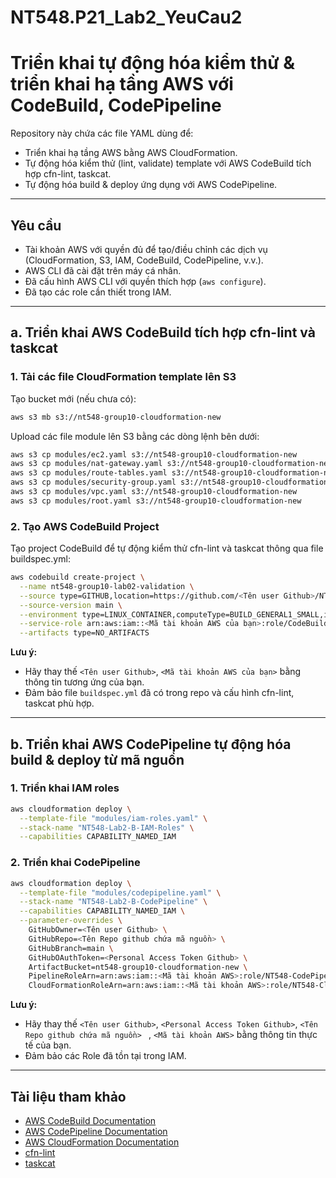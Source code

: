 # NT548.P21_Lab2_YeuCau2
# Triển khai tự động hóa kiểm thử & triển khai hạ tầng AWS với CodeBuild, CodePipeline

Repository này chứa các file YAML dùng để:
- Triển khai hạ tầng AWS bằng AWS CloudFormation.
- Tự động hóa kiểm thử (lint, validate) template với AWS CodeBuild tích hợp cfn-lint, taskcat.
- Tự động hóa build & deploy ứng dụng với AWS CodePipeline.

---

## Yêu cầu

- Tài khoản AWS với quyền đủ để tạo/điều chỉnh các dịch vụ (CloudFormation, S3, IAM, CodeBuild, CodePipeline, v.v.).
- AWS CLI đã cài đặt trên máy cá nhân.
- Đã cấu hình AWS CLI với quyền thích hợp (`aws configure`).
- Đã tạo các role cần thiết trong IAM.

---

## a. Triển khai AWS CodeBuild tích hợp cfn-lint và taskcat

### 1. Tải các file CloudFormation template lên S3

Tạo bucket mới (nếu chưa có):

```bash
aws s3 mb s3://nt548-group10-cloudformation-new
```

Upload các file module lên S3 bằng các dòng lệnh bên dưới:

```bash
aws s3 cp modules/ec2.yaml s3://nt548-group10-cloudformation-new
aws s3 cp modules/nat-gateway.yaml s3://nt548-group10-cloudformation-new
aws s3 cp modules/route-tables.yaml s3://nt548-group10-cloudformation-new
aws s3 cp modules/security-group.yaml s3://nt548-group10-cloudformation-new
aws s3 cp modules/vpc.yaml s3://nt548-group10-cloudformation-new
aws s3 cp modules/root.yaml s3://nt548-group10-cloudformation-new
```

### 2. Tạo AWS CodeBuild Project

Tạo project CodeBuild để tự động kiểm thử cfn-lint và taskcat thông qua file buildspec.yml:

```bash
aws codebuild create-project \
  --name nt548-group10-lab02-validation \
  --source type=GITHUB,location=https://github.com/<Tên user Github>/NT548.P21_Lab2_YeuCau2.git,buildspec=buildspec.yml \
  --source-version main \
  --environment type=LINUX_CONTAINER,computeType=BUILD_GENERAL1_SMALL,image=aws/codebuild/standard:7.0 \
  --service-role arn:aws:iam::<Mã tài khoản AWS của bạn>:role/CodeBuildCloudFormationRole \
  --artifacts type=NO_ARTIFACTS
```

**Lưu ý:**  
- Hãy thay thế `<Tên user Github>`, `<Mã tài khoản AWS của bạn>` bằng thông tin tương ứng của bạn.
- Đảm bảo file `buildspec.yml` đã có trong repo và cấu hình cfn-lint, taskcat phù hợp.

---

## b. Triển khai AWS CodePipeline tự động hóa build & deploy từ mã nguồn

### 1. Triển khai IAM roles

```bash
aws cloudformation deploy \
  --template-file "modules/iam-roles.yaml" \
  --stack-name "NT548-Lab2-B-IAM-Roles" \
  --capabilities CAPABILITY_NAMED_IAM
```

### 2. Triển khai CodePipeline

```bash
aws cloudformation deploy \
  --template-file "modules/codepipeline.yaml" \
  --stack-name "NT548-Lab2-B-CodePipeline" \
  --capabilities CAPABILITY_NAMED_IAM \
  --parameter-overrides \
    GitHubOwner=<Tên user Github> \
    GitHubRepo=<Tên Repo github chứa mã nguồn> \
    GitHubBranch=main \
    GitHubOAuthToken=<Personal Access Token Github> \
    ArtifactBucket=nt548-group10-cloudformation-new \
    PipelineRoleArn=arn:aws:iam::<Mã tài khoản AWS>:role/NT548-CodePipelineRole \
    CloudFormationRoleArn=arn:aws:iam::<Mã tài khoản AWS>:role/NT548-CloudFormationExecutionRole
```
**Lưu ý:**  
- Hãy thay thế `<Tên user Github>`, `<Personal Access Token Github>`, `<Tên Repo github chứa mã nguồn> ` , `<Mã tài khoản AWS>` bằng thông tin thực tế của bạn.
- Đảm bảo các Role đã tồn tại trong IAM.

---

## Tài liệu tham khảo

- [AWS CodeBuild Documentation](https://docs.aws.amazon.com/codebuild/latest/userguide/welcome.html)
- [AWS CodePipeline Documentation](https://docs.aws.amazon.com/codepipeline/latest/userguide/welcome.html)
- [AWS CloudFormation Documentation](https://docs.aws.amazon.com/cloudformation/index.html)
- [cfn-lint](https://github.com/aws-cloudformation/cfn-lint)
- [taskcat](https://github.com/aws-quickstart/taskcat)
